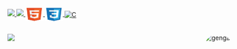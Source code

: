 <div align="center">
  <a href="https://github.com/marceloOrtega">
</div>
<div style="display: inline_block"><br>
 <img height="150em" src="https://github-readme-stats.vercel.app/api?username=marcelortega&show_icons=true&theme=dark&include_all_commits=true&count_private=true"/>
  <img height="150em" src="https://github-readme-stats.vercel.app/api/top-langs/?username=marceloOrtega&layout=compact&langs_count=7&theme=dark"/>
  <a href="https://www.w3schools.com/html/default.asp"><img align="center" alt="HTML" height="30" width="40" src="https://raw.githubusercontent.com/devicons/devicon/master/icons/html5/html5-original.svg">
  <a href="https://www.w3schools.com/css/"><img align="center" alt="CSS" height="30" width="40" src="https://raw.githubusercontent.com/devicons/devicon/master/icons/css3/css3-original.svg">
  <a href="https://www.w3schools.com/c/index.php/"><img align="center" alt="C" height="30" width="40" src="https://raw.githubusercontent.com/jmnote/z-icons/master/svg/c.svg">
  </div>
  <img align="right" alt="gengar" height="150" style="border-radius:75px;" src="https://i.pinimg.com/originals/4f/d0/c0/4fd0c049c173c9beb5a0101a84deb6f9.gif">

  
  ##
 
<div>
  <a href="" target="_blank"><img src="https://img.shields.io/badge/Spotify-1ED760?&style=for-the-badge&logo=spotify&logoColor=white" target="_blank"></a>
  
</div>
